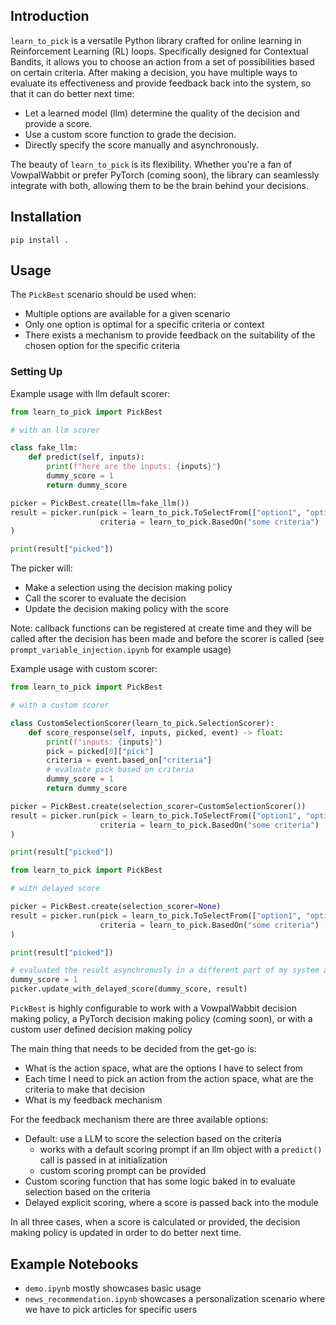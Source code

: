 ## Introduction

`learn_to_pick` is a versatile Python library crafted for online learning in Reinforcement Learning (RL) loops. Specifically designed for Contextual Bandits, it allows you to choose an action from a set of possibilities based on certain criteria. After making a decision, you have multiple ways to evaluate its effectiveness and provide feedback back into the system, so that it can do better next time:

- Let a learned model (llm) determine the quality of the decision and provide a score.
- Use a custom score function to grade the decision.
- Directly specify the score manually and asynchronously.

The beauty of `learn_to_pick` is its flexibility. Whether you're a fan of VowpalWabbit or prefer PyTorch (coming soon), the library can seamlessly integrate with both, allowing them to be the brain behind your decisions.

## Installation

`pip install .`

## Usage

The `PickBest` scenario should be used when:

- Multiple options are available for a given scenario
- Only one option is optimal for a specific criteria or context
- There exists a mechanism to provide feedback on the suitability of the chosen option for the specific criteria

### Setting Up

Example usage with llm default scorer:

```python
from learn_to_pick import PickBest

# with an llm scorer

class fake_llm:
    def predict(self, inputs):
        print(f"here are the inputs: {inputs}")
        dummy_score = 1
        return dummy_score

picker = PickBest.create(llm=fake_llm())
result = picker.run(pick = learn_to_pick.ToSelectFrom(["option1", "option2"]),
                    criteria = learn_to_pick.BasedOn("some criteria")
)

print(result["picked"])
```

The picker will:

- Make a selection using the decision making policy
- Call the scorer to evaluate the decision
- Update the decision making policy with the score

Note: callback functions can be registered at create time and they will be called after the decision has been made and before the scorer is called (see `prompt_variable_injection.ipynb` for example usage)

Example usage with custom scorer:

```python
from learn_to_pick import PickBest

# with a custom scorer

class CustomSelectionScorer(learn_to_pick.SelectionScorer):
    def score_response(self, inputs, picked, event) -> float:
        print(f"inputs: {inputs}")
        pick = picked[0]["pick"]
        criteria = event.based_on["criteria"]
        # evaluate pick based on criteria
        dummy_score = 1
        return dummy_score

picker = PickBest.create(selection_scorer=CustomSelectionScorer())
result = picker.run(pick = learn_to_pick.ToSelectFrom(["option1", "option2"]),
                    criteria = learn_to_pick.BasedOn("some criteria")
)

print(result["picked"])
```

```python
from learn_to_pick import PickBest

# with delayed score

picker = PickBest.create(selection_scorer=None)
result = picker.run(pick = learn_to_pick.ToSelectFrom(["option1", "option2"]),
                    criteria = learn_to_pick.BasedOn("some criteria")
)

print(result["picked"])

# evaluated the result asynchronusly in a different part of my system and determined a score
dummy_score = 1
picker.update_with_delayed_score(dummy_score, result)
```

`PickBest` is highly configurable to work with a VowpalWabbit decision making policy, a PyTorch decision making policy (coming soon), or with a custom user defined decision making policy

The main thing that needs to be decided from the get-go is:

- What is the action space, what are the options I have to select from
- Each time I need to pick an action from the action space, what are the criteria to make that decision
- What is my feedback mechanism

For the feedback mechanism there are three available options:

- Default: use a LLM to score the selection based on the criteria
  - works with a default scoring prompt if an llm object with a `predict()` call is passed in at initialization
  - custom scoring prompt can be provided
- Custom scoring function that has some logic baked in to evaluate selection based on the criteria
- Delayed explicit scoring, where a score is passed back into the module

In all three cases, when a score is calculated or provided, the decision making policy is updated in order to do better next time.


## Example Notebooks

- `demo.ipynb` mostly showcases basic usage
- `news_recommendation.ipynb` showcases a personalization scenario where we have to pick articles for specific users